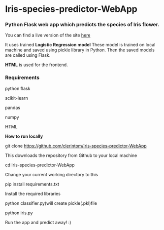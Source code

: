 # Iris-species-predictor-WebApp


### Python Flask web app which predicts the species of Iris flower.



You can find a live version of the site [here]





It uses trained **Logistic Regression model** 
These model is trained on  local machine and saved using pickle library in Python. Then the saved models are called using Flask.

**HTML** is used for the frontend.

### Requirements

python flask

scikit-learn

pandas

numpy

HTML

**How to run locally**

git clone https://github.com/clerintom/Iris-species-predictor-WebApp

This downloads the repository from Github to your local machine

cd Iris-species-predictor-WebApp

Change your current working directory to this

pip install requirements.txt

Install the required libraries

python classifier.py(will create pickle(.pkl)file

python iris.py

Run the app and predict away! :)











[here]:http://clerin.pythonanywhere.com/
